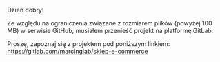 Dzień dobry!

Ze względu na ograniczenia związane z rozmiarem plików (powyżej 100 MB) w serwisie GitHub, musiałem przenieść projekt na platformę GitLab.

Proszę, zapoznaj się z projektem pod poniższym linkiem:
https://gitlab.com/marcinglab/sklep-e-commerce
